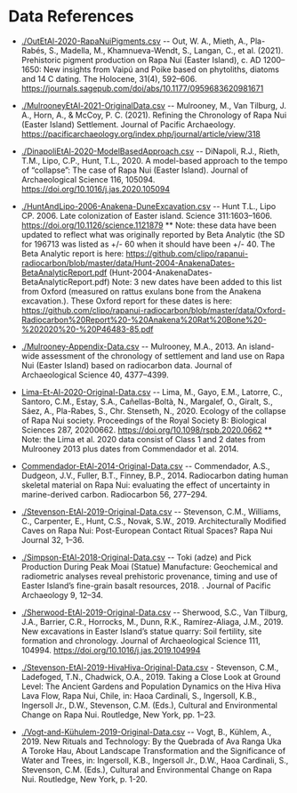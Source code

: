 # Data References

* [./OutEtAl-2020-RapaNuiPigments.csv](./OutEtAl-2020-RapaNuiPigments.csv) -- Out, W. A., Mieth, A., Pla-Rabés, S., Madella, M., Khamnueva-Wendt, S., Langan, C., et al. (2021). Prehistoric pigment production on Rapa Nui (Easter Island), c. AD 1200–1650: New insights from Vaipú and Poike based on phytoliths, diatoms and 14 C dating. The Holocene, 31(4), 592–606. 
https://journals.sagepub.com/doi/abs/10.1177/0959683620981671

* [./MulrooneyEtAl-2021-OriginalData.csv](./MulrooneyEtAl-2021-OriginalData.csv) -- Mulrooney, M., Van Tilburg, J. A., Horn, A., & McCoy, P. C. (2021). Refining the Chronology of Rapa Nui (Easter Island) Settlement. Journal of Pacific Archaeology. https://pacificarchaeology.org/index.php/journal/article/view/318
 
* [./DinapoliEtAl-2020-ModelBasedApproach.csv](./DinapoliEtAl-2020-ModelBasedApproach.csv)  -- DiNapoli, R.J., Rieth, T.M., Lipo, C.P., Hunt, T.L., 2020. A model-based approach to the tempo of “collapse”: The case of Rapa Nui (Easter Island). Journal of Archaeological Science 116, 105094. https://doi.org/10.1016/j.jas.2020.105094

* [./HuntAndLipo-2006-Anakena-DuneExcavation.csv](./HuntAndLipo-2006-Anakena-DuneExcavation.csv) -- Hunt T.L., Lipo CP. 2006. Late colonization of Easter island. Science 311:1603–1606. https://doi.org/10.1126/science.1121879 ** Note: these data have been updated to reflect what was originally reported by Beta Analytic (the SD for 196713 was listed as +/- 60 when it should have been +/- 40. The Beta Analytic report is here: https://github.com/clipo/rapanui-radiocarbon/blob/master/data/Hunt-2004-AnakenaDates-BetaAnalyticReport.pdf (Hunt-2004-AnakenaDates-BetaAnalyticReport.pdf) Note: 3 new dates have been added to this list from Oxford (measured on rattus exulans bone from the Anakena excavation.). These Oxford report for these dates is here: https://github.com/clipo/rapanui-radiocarbon/blob/master/data/Oxford-Radiocarbon%20Report%20-%20Anakena%20Rat%20Bone%20-%202020%20-%20P46483-85.pdf 

* [./Mulrooney-Appendix-Data.csv](./Mulrooney-Appendix-Data.csv) -- Mulrooney, M.A., 2013. An island-wide assessment of the chronology of settlement and land use on Rapa Nui (Easter Island) based on radiocarbon data. Journal of Archaeological Science 40, 4377–4399.

* [Lima-Et-Al-2020-Original-Data.csv](./Lima-Et-Al-2020-Original-Data.csv) -- Lima, M., Gayo, E.M., Latorre, C., Santoro, C.M., Estay, S.A., Cañellas-Boltà, N., Margalef, O., Giralt, S., Sáez, A., Pla-Rabes, S., Chr. Stenseth, N., 2020. Ecology of the collapse of Rapa Nui society. Proceedings of the Royal Society B: Biological Sciences 287, 20200662. https://doi.org/10.1098/rspb.2020.0662
** Note: the Lima et al. 2020 data consist of Class 1 and 2 dates from Mulrooney 2013 plus dates from Commendador et al. 2014.

* [Commendador-EtAl-2014-Original-Data.csv](./Commendador-EtAl-2014-Original-Data.csv) -- Commendador, A.S., Dudgeon, J.V., Fuller, B.T., Finney, B.P., 2014. Radiocarbon dating human skeletal material on Rapa Nui: evaluating the effect of uncertainty in marine-derived carbon. Radiocarbon 56, 277–294.

* [./Stevenson-EtAl-2019-Original-Data.csv](./Stevenson-EtAl-2019-Original-Data.csv) -- Stevenson, C.M., Williams, C., Carpenter, E., Hunt, C.S., Novak, S.W., 2019. Architecturally Modified Caves on Rapa Nui: Post-European Contact Ritual Spaces? Rapa Nui Journal 32, 1–36.

* [./Simpson-EtAl-2018-Original-Data.csv](./Simpson-EtAl-2018-Original-Data.csv) -- Toki (adze) and Pick Production During Peak Moai (Statue) Manufacture: Geochemical and radiometric analyses reveal prehistoric provenance, timing and use of Easter Island’s fine-grain basalt resources, 2018. . Journal of Pacific Archaeology 9, 12–34.

* [./Sherwood-EtAl-2019-Original-Data.csv](./Sherwood-EtAl-2019-Original-Data.csv) -- Sherwood, S.C., Van Tilburg, J.A., Barrier, C.R., Horrocks, M., Dunn, R.K., Ramírez-Aliaga, J.M., 2019. New excavations in Easter Island’s statue quarry: Soil fertility, site formation and chronology. Journal of Archaeological Science 111, 104994. https://doi.org/10.1016/j.jas.2019.104994

* [./Stevenson-EtAl-2019-HivaHiva-Original-Data.csv](./Stevenson-EtAl-2019-HivaHiva-Original-Data.csv) - Stevenson, C.M., Ladefoged, T.N., Chadwick, O.A., 2019. Taking a Close Look at Ground Level: The Ancient Gardens and Population Dynamics on the Hiva Hiva Lava Flow, Rapa Nui, Chile, in: Haoa Cardinali, S., Ingersoll, K.B., Ingersoll Jr., D.W., Stevenson, C.M. (Eds.), Cultural and Environmental Change on Rapa Nui. Routledge, New York, pp. 1–23.

* [./Vogt-and-Kühulem-2019-Original-Data.csv](./Vogt-and-Kühulem-2019-Original-Data.csv) -- Vogt, B., Kühlem, A., 2019. New Rituals and Technology: By the Quebrada of Ava Ranga Uka A Toroke Hau, About Landscape Transformation and the Significance of Water and Trees, in: Ingersoll, K.B., Ingersoll Jr., D.W., Haoa Cardinali, S., Stevenson, C.M. (Eds.), Cultural and Environmental Change on Rapa Nui. Routledge, New York, p. 1-20.
